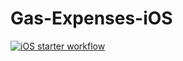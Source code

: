 # Gas-Expenses-iOS
[![iOS starter workflow](https://github.com/brznski/Gas-Expenses-iOS/actions/workflows/ios.yml/badge.svg?branch=main)](https://github.com/brznski/Gas-Expenses-iOS/actions/workflows/ios.yml)
